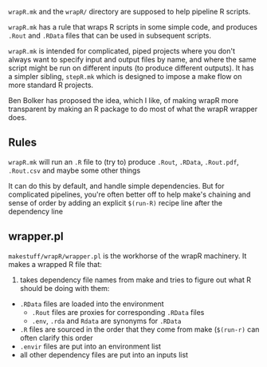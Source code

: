 `wrapR.mk` and the `wrapR/` directory are supposed to help pipeline R scripts.

`wrapR.mk` has a rule that wraps R scripts in some simple code, and produces `.Rout` and `.RData` files that can be used in subsequent scripts.

`wrapR.mk` is intended for complicated, piped projects where you don't always want to specify input and output files by name, and where the same script might be run on different inputs (to produce different outputs). It has a simpler sibling, `stepR.mk` which is designed to impose a make flow on more standard R projects.

Ben Bolker has proposed the idea, which I like, of making wrapR more transparent by making an R package to do most of what the wrapR wrapper does.

## Rules

`wrapR.mk` will run an `.R` file to (try to) produce `.Rout`, `.RData`, `.Rout.pdf`, `.Rout.csv` and maybe some other things

It can do this by default, and handle simple dependencies. But for complicated pipelines, you're often better off to help make's chaining and sense of order by adding an explicit `$(run-R)` recipe line after the dependency line

## wrapper.pl

`makestuff/wrapR/wrapper.pl` is the workhorse of the wrapR machinery.  It makes a wrapped R file that:

1) takes dependency file names from make and tries to figure out what R should be doing with them:
* `.RData` files are loaded into the environment
	* `.Rout` files are proxies for corresponding `.RData` files
	* `.env`, `.rda` and `Rdata` are synonyms for `.RData`
* `.R` files are sourced in the order that they come from make (`$(run-r)` can often clarify this order
* `.envir` files are put into an environment list
* all other dependency files are put into an inputs list
